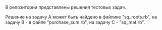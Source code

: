 В репозитории представлены решения тестовых задач.

Решение на задачу А может быть найдено в файлике "sq_roots.rb", на задачу В - в файле "purchase_sum.rb", на задачу С - "sq_mat.rb".
